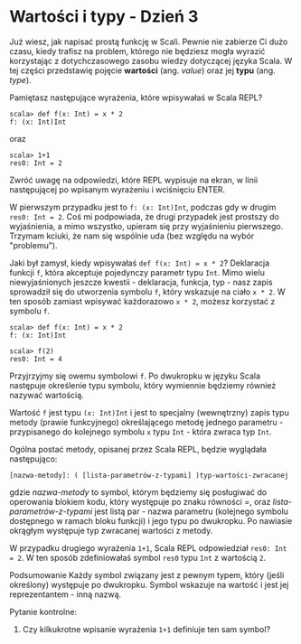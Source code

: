 Wartości i typy - Dzień 3
=========================
Już wiesz, jak napisać prostą funkcję w Scali. Pewnie nie zabierze Ci dużo czasu, kiedy trafisz na problem, którego nie będziesz mogła wyrazić korzystając z dotychczasowego zasobu wiedzy dotyczącej języka Scala. W tej części przedstawię pojęcie **wartości** (ang. *value*) oraz jej **typu** (ang. *type*).

Pamiętasz następujące wyrażenia, które wpisywałaś w Scala REPL?

    scala> def f(x: Int) = x * 2
    f: (x: Int)Int

oraz

    scala> 1+1
    res0: Int = 2

Zwróć uwagę na odpowiedzi, które REPL wypisuje na ekran, w linii następującej po wpisanym wyrażeniu i wciśnięciu ENTER.

W pierwszym przypadku jest to `f: (x: Int)Int`, podczas gdy w drugim `res0: Int = 2`. Coś mi podpowiada, że drugi przypadek jest prostszy do wyjaśnienia, a mimo wszystko, upieram się przy wyjaśnieniu pierwszego. Trzymam kciuki, że nam się wspólnie uda (bez względu na wybór "problemu").

Jaki był zamysł, kiedy wpisywałaś `def f(x: Int) = x * 2`? Deklaracja funkcji `f`, która akceptuje pojedynczy parametr typu `Int`. Mimo wielu niewyjaśnionych jeszcze kwestii - deklaracja, funkcja, typ - nasz zapis sprowadził się do utworzenia symbolu `f`, który wskazuje na ciało `x * 2`. W ten sposób zamiast wpisywać każdorazowo `x * 2`, możesz korzystać z symbolu `f`.

	scala> def f(x: Int) = x * 2
	f: (x: Int)Int

	scala> f(2)
	res0: Int = 4

Przyjrzyjmy się owemu symbolowi `f`. Po dwukropku w języku Scala następuje określenie typu symbolu, który wymiennie będziemy również nazywać wartością.

Wartość `f` jest typu `(x: Int)Int` i jest to specjalny (wewnętrzny) zapis typu metody (prawie funkcyjnego) określającego metodę jednego parametru - przypisanego do kolejnego symbolu `x` typu `Int` - która zwraca typ `Int`.

Ogólna postać metody, opisanej przez Scala REPL, będzie wyglądała następująco:

    [nazwa-metody]: ( [lista-parametrów-z-typami] )typ-wartości-zwracanej

gdzie *nazwa-metody* to symbol, którym będziemy się posługiwać do operowania blokiem kodu, który występuje po znaku równości *=*, oraz *lista-parametrów-z-typami* jest listą par - nazwa parametru (kolejnego symbolu dostępnego w ramach bloku funkcji) i jego typu po dwukropku. Po nawiasie okrągłym występuje typ zwracanej wartości z metody.

W przypadku drugiego wyrażenia `1+1`, Scala REPL odpowiedział `res0: Int = 2`. W ten sposób zdefiniowałaś symbol `res0` typu `Int` z wartością `2`.

Podsumowanie
Każdy symbol związany jest z pewnym typem, który (jeśli określony) występuje po dwukropku. Symbol wskazuje na wartość i jest jej reprezentantem - inną nazwą.

Pytanie kontrolne:
1. Czy kilkukrotne wpisanie wyrażenia `1+1` definiuje ten sam symbol?
